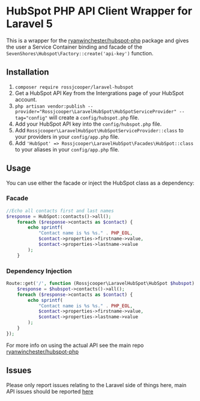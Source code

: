 # HubSpot PHP API Client Wrapper for Laravel 5
This is a wrapper for the [ryanwinchester/hubspot-php](https://github.com/ryanwinchester/hubspot-php) package and gives the user a Service Container binding and facade of the `SevenShores\Hubspot\Factory::create('api-key')` function.

## Installation
1. `composer require rossjcooper/laravel-hubspot`
2. Get a HubSpot API Key from the Intergrations page of your HubSpot account.
3. `php artisan vendor:publish --provider="Rossjcooper\LaravelHubSpot\HubSpotServiceProvider" --tag="config"` will create a `config/hubspot.php` file.
4. Add your HubSpot API key into the `config/hubspot.php` file.
5. Add `Rossjcooper\LaravelHubSpot\HubSpotServiceProvider::class` to your providers in your `config/app.php` file.
6. Add `'HubSpot' => Rossjcooper\LaravelHubSpot\Facades\HubSpot::class` to your aliases in your `config/app.php` file.

## Usage
You can use either the facade or inject the HubSpot class as a dependency:
### Facade
```php
//Echo all contacts first and last names
$response = HubSpot::contacts()->all();
    foreach ($response->contacts as $contact) {
        echo sprintf(
            "Contact name is %s %s." . PHP_EOL,
            $contact->properties->firstname->value,
            $contact->properties->lastname->value
        );
    }
```
### Dependency Injection
```php
Route::get('/', function (Rossjcooper\LaravelHubSpot\HubSpot $hubspot) {
    $response = $hubspot->contacts()->all();
    foreach ($response->contacts as $contact) {
        echo sprintf(
            "Contact name is %s %s." . PHP_EOL,
            $contact->properties->firstname->value,
            $contact->properties->lastname->value
        );
    }
});
```

For more info on using the actual API see the main repo [ryanwinchester/hubspot-php](https://github.com/ryanwinchester/hubspot-php)

## Issues
Please only report issues relating to the Laravel side of things here, main API issues should be reported [here](https://github.com/ryanwinchester/hubspot-php/issues)
